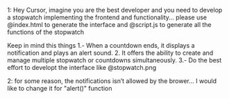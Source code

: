 1: Hey Cursor, imagine you are the best developer and you need to develop a stopwatch implementing the frontend and functionality... please use @index.html to generate the interface and @script.js to generate all the functions of the stopwatch

Keep in mind this things
1.- When a countdown ends, it displays a notification and plays an alert sound. 2. It offers the ability to create and manage multiple stopwatch or countdowns simultaneously.
3.- Do the best effort to developt the interface like @stopwatch.png

2: for some reason, the notifications isn’t allowed by the brower... I would like to change it for "alert()" function
